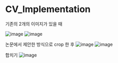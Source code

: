 # CV_Implementation

기존의 2개의 이미지가 있을 때



![image](https://user-images.githubusercontent.com/63288666/166422435-d5294659-5ec8-472e-a73c-864f7dfcd95e.png)
![image](https://user-images.githubusercontent.com/63288666/166422450-4d2b9671-cbb6-4aa4-8e7e-f87ecd0e29c5.png)


논문에서 제안한 방식으로 crop 한 후
![image](https://user-images.githubusercontent.com/63288666/166422377-72c835b6-c354-4e65-a815-f99fc3b97d29.png)
![image](https://user-images.githubusercontent.com/63288666/166422390-553bb72e-4719-4bba-9634-013499a18929.png)


합치기
![image](https://user-images.githubusercontent.com/63288666/166422397-fb956d82-d239-418c-ac09-fa7d43c858fd.png)
